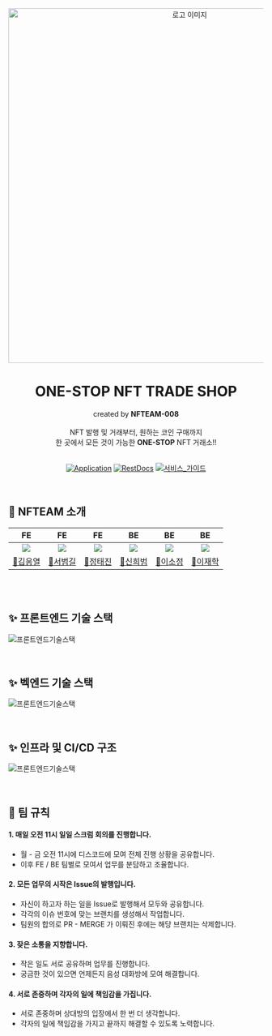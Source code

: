 <div align=center>
  <img width="700" alt="로고 이미지" src="https://newsroom-prd-data.s3.ap-northeast-2.amazonaws.com/wp-content/uploads/2022/03/0328_SKT%EB%89%B4%EC%8A%A4%EB%A3%B8_%ED%8A%B8%EB%A0%8C%EB%93%9C%ED%82%A4%EC%9B%8C%EB%93%9C_PC.png">
  <h1> ONE-STOP NFT TRADE SHOP </h1>
  created by <strong>NFTEAM-008</strong>
  <br>
  <br>
  NFT 발행 및 거래부터, 원하는 코인 구매까지 
  <br>
  한 곳에서 모든 것이 가능한 <strong>ONE-STOP</strong> NFT 거래소!!
  <br>
  <br>

[![Application](http://img.shields.io/badge/Application-yellow?logo=Bitcoin&logoColor=white&link=https://www.nfteam008.com/)](https://www.nfteam008.com/)
[![RestDocs](http://img.shields.io/badge/API%20명세서-green?logo=ReadtheDocs&logoColor=white&link=https://nfteam008.com/docs)](https://nfteam008.com/docs)
[![서비스_가이드](http://img.shields.io/badge/-서비스%20안내페이지-098223?logo=Ello&logoColor=white&link=https://www.notion.so/codestates/41-TEAM-008-NFTEAM-b5519f19a8c1470cbb5ca29167f5a02a)](https://www.notion.so/codestates/41-TEAM-008-NFTEAM-b5519f19a8c1470cbb5ca29167f5a02a)
</div>

<br/>

## 💱 NFTEAM 소개
|                                  FE                                   |                                  FE                                   |                                      FE                                      |                                       BE                                        |                                      BE                                      |                                      BE                                      |
|:---------------------------------------------------------------------:|:---------------------------------------------------------------------:|:----------------------------------------------------------------------------:|:-------------------------------------------------------------------------------:|:----------------------------------------------------------------------------:|:----------------------------------------------------------------------------:|
| ![](https://cdn-icons-png.flaticon.com/512/6298/6298900.png?size=200) | ![](https://cdn-icons-png.flaticon.com/512/6298/6298900.png?size=200) | ![](https://cdn-icons-png.flaticon.com/512/6298/6298900.png?size=200) | ![](https://cdn-icons-png.flaticon.com/512/6298/6298900.png?size=200) |![](https://cdn-icons-png.flaticon.com/512/6298/6298900.png?size=200) | ![](https://cdn-icons-png.flaticon.com/512/6298/6298900.png?size=200) | |
|                  [💱김응열](https://github.com/Valentin1495)                   |                 [💱서범길](https://github.com/kongalabear)                  |                      [💱정태진](https://github.com/taejinii)                       |                   [💱신희범](https://github.com/ShinHB417)                   |                 [💱이소정](https://github.com/sojeongLee0125)                  |                    [💱이재학](https://github.com/jaehak24)                    | 

<br>
<br/>

## ✨ 프론트엔드 기술 스택

![프론트엔드기술스택](https://nfteam-dev-img.s3.ap-northeast-2.amazonaws.com/fe.png.jpg)

<br/>

## ✨ 벡엔드 기술 스택

![프론트엔드기술스택](https://nfteam-dev-img.s3.ap-northeast-2.amazonaws.com/be.png.jpg)

<br/>

## ✨ 인프라 및 CI/CD 구조

![프론트엔드기술스택](https://nfteam-dev-img.s3.ap-northeast-2.amazonaws.com/infra.png.jpg)

<br/>

## 🤝 팀 규칙

#### 1. 매일 오전 11시 일일 스크럼 회의를 진행합니다.

- 월 - 금 오전 11시에 디스코드에 모여 전체 진행 상황을 공유합니다.
- 이후 FE / BE 팀별로 모여서 업무를 분담하고 조율합니다.

#### 2. 모든 업무의 시작은 Issue의 발행입니다.

- 자신이 하고자 하는 일을 Issue로 발행해서 모두와 공유합니다. 
- 각각의 이슈 번호에 맞는 브랜치를 생성해서 작업합니다.
- 팀원의 합의로 PR - MERGE 가 이뤄진 후에는 해당 브랜치는 삭제합니다.

#### 3. 잦은 소통을 지향합니다.

- 작은 일도 서로 공유하며 업무를 진행합니다.
- 궁금한 것이 있으면 언제든지 음성 대화방에 모여 해결합니다.

#### 4. 서로 존중하며 각자의 일에 책임감을 가집니다.

- 서로 존중하며 상대방의 입장에서 한 번 더 생각합니다.
- 각자의 일에 책임감을 가지고 끝까지 해결할 수 있도록 노력합니다.

<br/>

       
